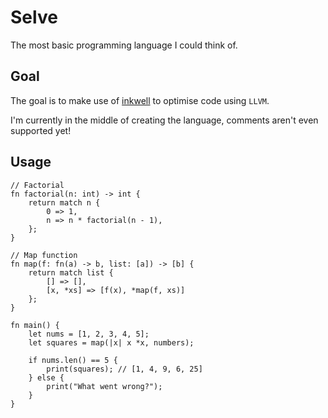 # Selve
The most basic programming language I could think of.

## Goal
The goal is to make use of [inkwell](https://github.com/TheDan64/inkwell) to optimise code using `LLVM`.

I'm currently in the middle of creating the language, comments aren't even supported yet!

## Usage
```
// Factorial
fn factorial(n: int) -> int {
    return match n {
        0 => 1,
        n => n * factorial(n - 1),
    };
}

// Map function
fn map(f: fn(a) -> b, list: [a]) -> [b] {
    return match list {
        [] => [],
        [x, *xs] => [f(x), *map(f, xs)]
    };
}

fn main() {
    let nums = [1, 2, 3, 4, 5];
    let squares = map(|x| x *x, numbers);

    if nums.len() == 5 {
        print(squares); // [1, 4, 9, 6, 25]
    } else {
        print("What went wrong?");
    }
}
```
